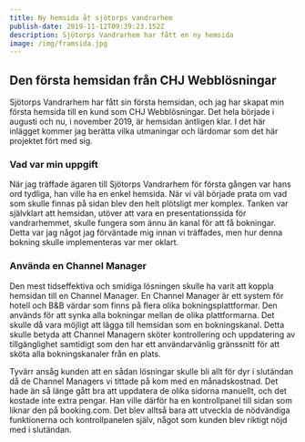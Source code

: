```yaml
---
title: Ny hemsida åt sjötorps vandrarhem
publish-date: 2019-11-12T09:39:23.152Z
description: Sjötorps Vandrarhem har fått en ny hemsida
image: /img/framsida.jpg
---
```

## Den första hemsidan från CHJ Webblösningar

Sjötorps Vandrarhem har fått sin första hemsidan, och jag har skapat min första hemsida till en kund som CHJ Webblösningar. Det hela började i augusti och nu, i november 2019, är hemsidan äntligen klar. I det här inlägget kommer jag berätta vilka utmaningar och lärdomar som det här projektet fört med sig.



### Vad var min uppgift

När jag träffade ägaren till Sjötorps Vandrarhem för första gången var hans ord tydliga, han ville ha en enkel hemsida. När vi väl började prata om vad som skulle finnas på sidan blev den helt plötsligt mer komplex. Tanken var självklart att hemsidan, utöver att vara en presentationssida för vandrarhemmet, skulle fungera som ännu än kanal för att få bokningar. Detta var jag något jag förväntade mig innan vi träffades, men hur denna bokning skulle implementeras var mer oklart.



### Använda en Channel Manager

Den mest tidseffektiva och smidiga lösningen skulle ha varit att koppla hemsidan till en Channel Manager. En Channel Manager är ett system för hotell och B&B värdar som finns på flera olika bokningsplattformar. Den används för att synka alla bokningar mellan de olika plattformarna. Det skulle då vara möjligt att lägga till hemsidan som en bokningskanal. Detta skulle betyda att Channel Managern sköter kontrollering och uppdatering av tillgänglighet samtidigt som den har ett användarvänlig gränssnitt för att sköta alla bokningskanaler från en plats.

Tyvärr ansåg kunden att en sådan lösningar skulle bli allt för dyr i slutändan då de Channel Managers vi tittade på kom med en månadskostnad. Det hade än så länge gått bra att uppdatera de olika sidorna manuellt, och det kostade inte extra pengar. Han ville därför ha en kontrollpanel till sidan som liknar den på booking.com. Det blev alltså bara att utveckla de nödvändiga funktionerna och kontrollpanelen själv, något som kunden blev riktigt nöjd med i slutändan.
